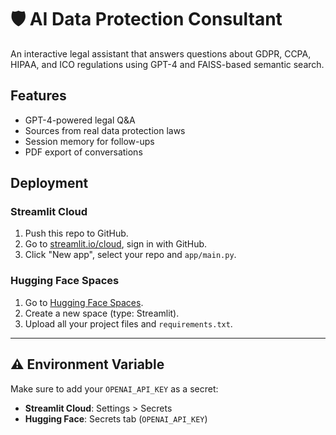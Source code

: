 # 🛡️ AI Data Protection Consultant

An interactive legal assistant that answers questions about GDPR, CCPA, HIPAA, and ICO regulations using GPT-4 and FAISS-based semantic search.

## Features
- GPT-4-powered legal Q&A
- Sources from real data protection laws
- Session memory for follow-ups
- PDF export of conversations

## Deployment

### Streamlit Cloud
1. Push this repo to GitHub.
2. Go to [streamlit.io/cloud](https://streamlit.io/cloud), sign in with GitHub.
3. Click "New app", select your repo and `app/main.py`.

### Hugging Face Spaces
1. Go to [Hugging Face Spaces](https://huggingface.co/spaces).
2. Create a new space (type: Streamlit).
3. Upload all your project files and `requirements.txt`.

---

## ⚠️ Environment Variable
Make sure to add your `OPENAI_API_KEY` as a secret:
- **Streamlit Cloud**: Settings > Secrets
- **Hugging Face**: Secrets tab (`OPENAI_API_KEY`)

